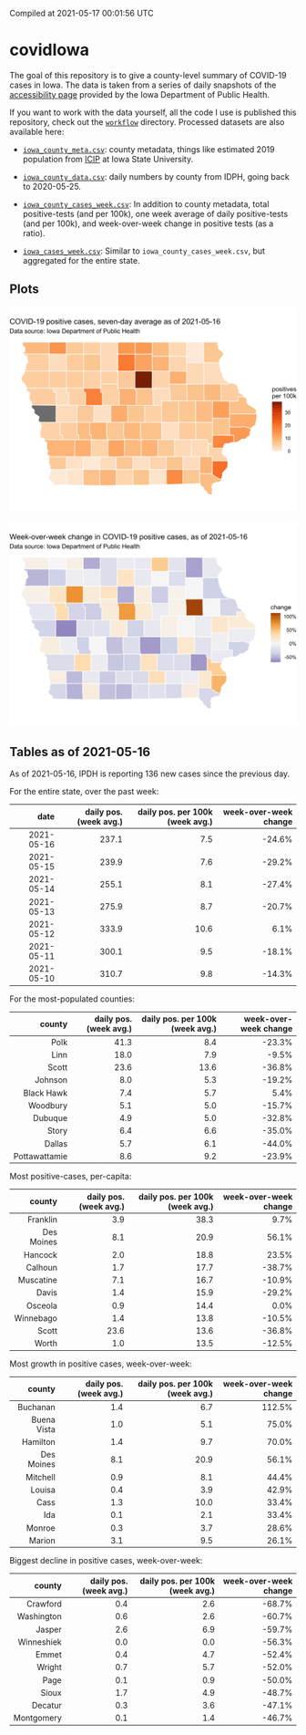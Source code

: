 Compiled at 2021-05-17 00:01:56 UTC

<!-- README.md is generated from README.Rmd. Please edit that file -->

# covidIowa

<!-- badges: start -->

<!-- badges: end -->

The goal of this repository is to give a county-level summary of
COVID-19 cases in Iowa. The data is taken from a series of daily
snapshots of the [accessibility
page](https://coronavirus.iowa.gov/pages/access) provided by the Iowa
Department of Public Health.

If you want to work with the data yourself, all the code I use is
published this repository, check out the [`workflow`](workflow)
directory. Processed datasets are also available here:

  - [`iowa_county_meta.csv`](https://raw.githubusercontent.com/ijlyttle/covidIowa/master/workflow/data/99-publish/iowa_county_meta.csv):
    county metadata, things like estimated 2019 population from
    [ICIP](https://www.icip.iastate.edu/tables/population/counties-estimates)
    at Iowa State University.

  - [`iowa_county_data.csv`](https://raw.githubusercontent.com/ijlyttle/covidIowa/master/workflow/data/99-publish/iowa_county_data.csv):
    daily numbers by county from IDPH, going back to 2020-05-25.

  - [`iowa_county_cases_week.csv`](https://raw.githubusercontent.com/ijlyttle/covidIowa/master/workflow/data/99-publish/iowa_county_data.csv):
    In addition to county metadata, total positive-tests (and per 100k),
    one week average of daily positive-tests (and per 100k), and
    week-over-week change in positive tests (as a ratio).

  - [`iowa_cases_week.csv`](https://raw.githubusercontent.com/ijlyttle/covidIowa/master/workflow/data/99-publish/iowa_cases_week.csv):
    Similar to `iowa_county_cases_week.csv`, but aggregated for the
    entire state.

## Plots

![](workflow/data/99-publish/iowa_cases.png)

![](workflow/data/99-publish/iowa_change.png)

## Tables as of 2021-05-16

As of 2021-05-16, IPDH is reporting 136 new cases since the previous
day.

For the entire state, over the past week:

|       date | daily pos. (week avg.) | daily pos. per 100k (week avg.) | week-over-week change |
| ---------: | ---------------------: | ------------------------------: | --------------------: |
| 2021-05-16 |                  237.1 |                             7.5 |               \-24.6% |
| 2021-05-15 |                  239.9 |                             7.6 |               \-29.2% |
| 2021-05-14 |                  255.1 |                             8.1 |               \-27.4% |
| 2021-05-13 |                  275.9 |                             8.7 |               \-20.7% |
| 2021-05-12 |                  333.9 |                            10.6 |                  6.1% |
| 2021-05-11 |                  300.1 |                             9.5 |               \-18.1% |
| 2021-05-10 |                  310.7 |                             9.8 |               \-14.3% |

For the most-populated counties:

|        county | daily pos. (week avg.) | daily pos. per 100k (week avg.) | week-over-week change |
| ------------: | ---------------------: | ------------------------------: | --------------------: |
|          Polk |                   41.3 |                             8.4 |               \-23.3% |
|          Linn |                   18.0 |                             7.9 |                \-9.5% |
|         Scott |                   23.6 |                            13.6 |               \-36.8% |
|       Johnson |                    8.0 |                             5.3 |               \-19.2% |
|    Black Hawk |                    7.4 |                             5.7 |                  5.4% |
|      Woodbury |                    5.1 |                             5.0 |               \-15.7% |
|       Dubuque |                    4.9 |                             5.0 |               \-32.8% |
|         Story |                    6.4 |                             6.6 |               \-35.0% |
|        Dallas |                    5.7 |                             6.1 |               \-44.0% |
| Pottawattamie |                    8.6 |                             9.2 |               \-23.9% |

Most positive-cases, per-capita:

|     county | daily pos. (week avg.) | daily pos. per 100k (week avg.) | week-over-week change |
| ---------: | ---------------------: | ------------------------------: | --------------------: |
|   Franklin |                    3.9 |                            38.3 |                  9.7% |
| Des Moines |                    8.1 |                            20.9 |                 56.1% |
|    Hancock |                    2.0 |                            18.8 |                 23.5% |
|    Calhoun |                    1.7 |                            17.7 |               \-38.7% |
|  Muscatine |                    7.1 |                            16.7 |               \-10.9% |
|      Davis |                    1.4 |                            15.9 |               \-29.2% |
|    Osceola |                    0.9 |                            14.4 |                  0.0% |
|  Winnebago |                    1.4 |                            13.8 |               \-10.5% |
|      Scott |                   23.6 |                            13.6 |               \-36.8% |
|      Worth |                    1.0 |                            13.5 |               \-12.5% |

Most growth in positive cases, week-over-week:

|      county | daily pos. (week avg.) | daily pos. per 100k (week avg.) | week-over-week change |
| ----------: | ---------------------: | ------------------------------: | --------------------: |
|    Buchanan |                    1.4 |                             6.7 |                112.5% |
| Buena Vista |                    1.0 |                             5.1 |                 75.0% |
|    Hamilton |                    1.4 |                             9.7 |                 70.0% |
|  Des Moines |                    8.1 |                            20.9 |                 56.1% |
|    Mitchell |                    0.9 |                             8.1 |                 44.4% |
|      Louisa |                    0.4 |                             3.9 |                 42.9% |
|        Cass |                    1.3 |                            10.0 |                 33.4% |
|         Ida |                    0.1 |                             2.1 |                 33.4% |
|      Monroe |                    0.3 |                             3.7 |                 28.6% |
|      Marion |                    3.1 |                             9.5 |                 26.1% |

Biggest decline in positive cases, week-over-week:

|     county | daily pos. (week avg.) | daily pos. per 100k (week avg.) | week-over-week change |
| ---------: | ---------------------: | ------------------------------: | --------------------: |
|   Crawford |                    0.4 |                             2.6 |               \-68.7% |
| Washington |                    0.6 |                             2.6 |               \-60.7% |
|     Jasper |                    2.6 |                             6.9 |               \-59.7% |
| Winneshiek |                    0.0 |                             0.0 |               \-56.3% |
|      Emmet |                    0.4 |                             4.7 |               \-52.4% |
|     Wright |                    0.7 |                             5.7 |               \-52.0% |
|       Page |                    0.1 |                             0.9 |               \-50.0% |
|      Sioux |                    1.7 |                             4.9 |               \-48.7% |
|    Decatur |                    0.3 |                             3.6 |               \-47.1% |
| Montgomery |                    0.1 |                             1.4 |               \-46.7% |
